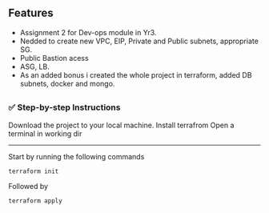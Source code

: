 ## Features
- Assignment 2 for Dev-ops module in Yr3.
- Nedded to create new VPC, EIP, Private and Public subnets, appropriate SG.
- Public Bastion acess
- ASG, LB.
- As an added bonus i created the whole project in terraform, added DB subnets, docker and mongo.

##
### ✅  Step-by-step Instructions
Download the project to your local machine.
Install terrafrom
Open a terminal in working dir 
<hr>
Start by running the following commands

```
terraform init
```
Followed by 
```
terraform apply
```

